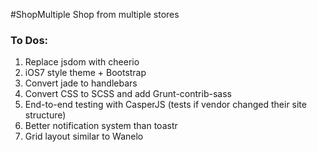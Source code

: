 #ShopMultiple
Shop from multiple stores

### To Dos:
1. Replace jsdom with cheerio
2. iOS7 style theme + Bootstrap
3. Convert jade to handlebars
4. Convert CSS to SCSS and add Grunt-contrib-sass
5. End-to-end testing with CasperJS (tests if vendor changed their site structure)
6. Better notification system than toastr
7. Grid layout similar to Wanelo
